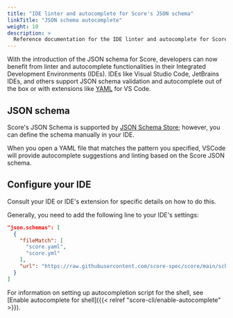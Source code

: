 ```yaml
---
title: "IDE linter and autocomplete for Score's JSON schema"
linkTitle: "JSON schema autocomplete"
weight: 10
description: >
  Reference documentation for the IDE linter and autocomplete for Score's JSON schema.
---
```


With the introduction of the JSON schema for Score, developers can now benefit from linter and autocomplete functionalities in their Integrated Development Environments (IDEs). IDEs like Visual Studio Code, JetBrains IDEs, and others support JSON schema validation and autocomplete out of the box or with extensions like [YAML](https://marketplace.visualstudio.com/items?itemName=redhat.vscode-yaml) for VS Code.

## JSON schema

Score's JSON Schema is supported by [JSON Schema Store](https://www.schemastore.org/json/); however, you can define the schema manually in your IDE.

When you open a YAML file that matches the pattern you specified, VSCode will provide autocomplete suggestions and linting based on the Score JSON schema.

## Configure your IDE

Consult your IDE or IDE's extension for specific details on how to do this.

Generally, you need to add the following line to your IDE's settings:

```json
"json.schemas": [
  {
    "fileMatch": [
      "score.yaml",
      "score.yml"
    ],
    "url": "https://raw.githubusercontent.com/score-spec/score/main/schema/schema-v1b1.json"
  }
]
```

For information on setting up autocompletion script for the shell, see [Enable autocomplete for shell]({{< relref "score-cli/enable-autocomplete" >}}).
